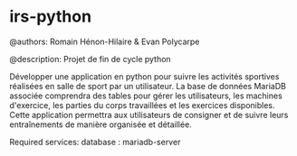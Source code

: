# irs-python
@authors: Romain Hénon-Hilaire & Evan Polycarpe

@description: Projet de fin de cycle python

Développer une application en python pour suivre les activités sportives réalisées en salle de sport par un utilisateur. La base de données MariaDB associée comprendra des tables pour gérer les utilisateurs, les machines d'exercice, les parties du corps travaillées et les exercices disponibles. Cette application permettra aux utilisateurs de consigner et de suivre leurs entraînements de manière organisée et détaillée.

Required services:
    database : mariadb-server

